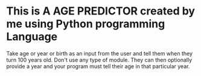 # This is A AGE PREDICTOR created by me using Python programming Language 

Take age or year or birth as an input from the user and tell them when they turn 100 years old.
Don't use any type of module.
They can then optionally provide a year and your program must tell their age in that particular year.


